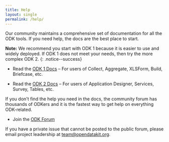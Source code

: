 ```yaml
---
title: Help
layout: single
permalink: /help/
---
```


Our community maintains a comprehensive set of documentation for all the ODK tools. If you need help, the docs are the best place to start.

**Note:** We recommend you start with ODK 1 because it is easier to use and widely deployed. If ODK 1 does not meet your needs, then try the more complex ODK 2.
{: .notice--success}

* Read the [ODK 1 Docs](https://docs.opendatakit.org) – For users of Collect, Aggregate, XLSForm, Build, Briefcase, etc.

* Read the [ODK 2 Docs](https://docs.opendatakit.org/odk2) – For users of Application Designer, Services, Survey, Tables, etc.

If you don't find the help you need in the docs, the community forum has thousands of ODKers and it is the fastest way to get help on everything ODK-related.

* Join the [ODK Forum](https://forum.opendatakit.org)

If you have a private issue that cannot be posted to the public forum, please email project leadership at <team@opendatakit.org>.